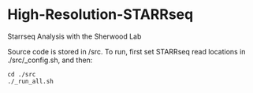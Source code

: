 # High-Resolution-STARRseq
Starrseq Analysis with the Sherwood Lab

Source code is stored in /src. To run, first set STARRseq read locations in ./src/_config.sh, and then:

```
cd ./src
./_run_all.sh
```

